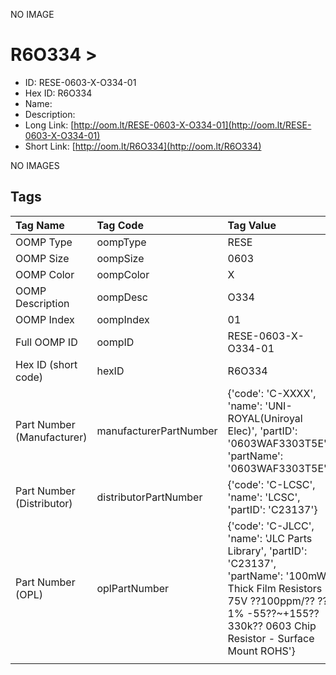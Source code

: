 


  
NO IMAGE  
# R6O334 > 

- ID: RESE-0603-X-O334-01
- Hex ID: R6O334
- Name: 
- Description: 
- Long Link: [http://oom.lt/RESE-0603-X-O334-01](http://oom.lt/RESE-0603-X-O334-01)
- Short Link: [http://oom.lt/R6O334](http://oom.lt/R6O334)
  
NO IMAGES  
## Tags
  

|Tag Name|Tag Code|Tag Value|
| :--- | :--- | :--- |
|OOMP Type|oompType|RESE|
|OOMP Size|oompSize|0603|
|OOMP Color|oompColor|X|
|OOMP Description|oompDesc|O334|
|OOMP Index|oompIndex|01|
|Full OOMP ID|oompID|RESE-0603-X-O334-01|
|Hex ID (short code)|hexID|R6O334|
|Part Number (Manufacturer)|manufacturerPartNumber|{'code': 'C-XXXX', 'name': 'UNI-ROYAL(Uniroyal Elec)', 'partID': '0603WAF3303T5E', 'partName': '0603WAF3303T5E'}|
|Part Number (Distributor)|distributorPartNumber|{'code': 'C-LCSC', 'name': 'LCSC', 'partID': 'C23137'}|
|Part Number (OPL)|oplPartNumber|{'code': 'C-JLCC', 'name': 'JLC Parts Library', 'partID': 'C23137', 'partName': '100mW Thick Film Resistors 75V ??100ppm/?? ??1% -55??~+155?? 330k?? 0603  Chip Resistor - Surface Mount ROHS'}|
||||
